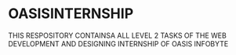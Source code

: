 # OASISINTERNSHIP
THIS RESPOSITORY CONTAINSA ALL LEVEL 2 TASKS OF THE WEB DEVELOPMENT AND DESIGNING INTERNSHIP OF OASIS INFOBYTE
